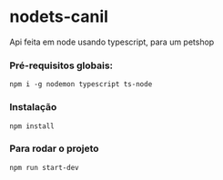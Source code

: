# nodets-canil
Api feita em node usando typescript, para um petshop

### Pré-requisitos globais:
`npm i -g nodemon typescript ts-node`

### Instalação
`npm install`

### Para rodar o projeto
`npm run start-dev`